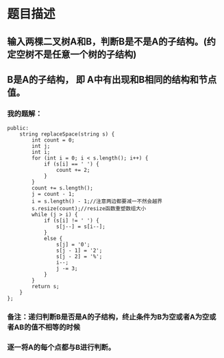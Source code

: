 # 题目描述
## 输入两棵二叉树A和B，判断B是不是A的子结构。(约定空树不是任意一个树的子结构)
## B是A的子结构， 即 A中有出现和B相同的结构和节点值。
### 我的题解：
```class Solution {
public:
    string replaceSpace(string s) {
        int count = 0;
        int j;
        int i;
        for (int i = 0; i < s.length(); i++) {
            if (s[i] == ' ') {
                count += 2;
            }
        }      
        count += s.length();
        j = count - 1;
        i = s.length() - 1;//注意两边都要减一不然会越界
        s.resize(count);//resize函数重塑数组大小
        while (j > i) {
            if (s[i] != ' ') {
                s[j--] = s[i--];                      
            }
            else {
                s[j] = '0';
                s[j - 1] = '2';
                s[j - 2] = '%';
                i--;
                j -= 3;               
            }
        }
        return s;
    }
};
```
### **备注**：递归判断B是否是A的子结构，终止条件为B为空或者A为空或者AB的值不相等的时候
### 逐一将A的每个点都与B进行判断。